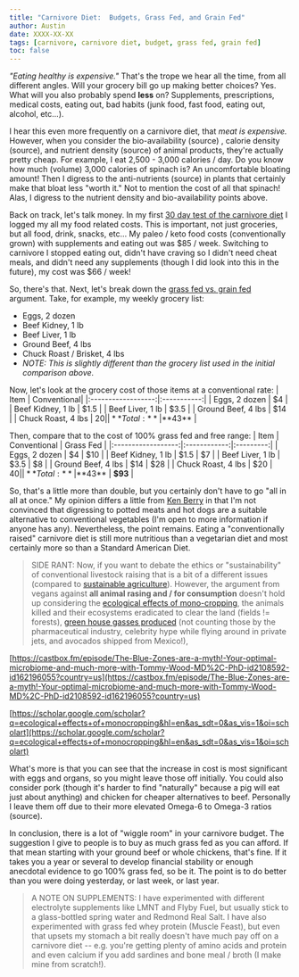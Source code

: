 ```yaml
---
title: "Carnivore Diet:  Budgets, Grass Fed, and Grain Fed"
author: Austin
date: XXXX-XX-XX
tags: [carnivore, carnivore diet, budget, grass fed, grain fed]
toc: false
---
```


*"Eating healthy is expensive."*  That's the trope we hear all the time, from all different angles.  Will your grocery bill go up making better choices?  Yes.  What will you also probably spend **less** on?  Supplements, prescriptions, medical costs, eating out, bad habits (junk food, fast food, eating out, alcohol, etc...).

I hear this even more frequently on a carnivore diet, that *meat is expensive.*  However, when you consider the bio-availability (source) , calorie density (source), and nutrient density (source) of animal products, they're actually pretty cheap.  For example, I eat 2,500 - 3,000 calories / day.  Do you know how much (volume) 3,000 calories of spinach is?  An uncomfortable bloating amount!  Then I digress to the anti-nutrients (source) in plants that certainly make that bloat less "worth it."  Not to mention the cost of all that spinach!  Alas, I digress to the nutrient density and bio-availability points above.

Back on track, let's talk money.  In my first [30 day test of the carnivore diet](https://docs.google.com/spreadsheets/d/13WCRykhYSVscl9QhU4B3CNdaC7-n2UEKnWZBDMZJoBs/edit?usp=sharing) I logged my all my food related costs.  This is important, not just groceries, but all food, drink, snacks, etc...  My paleo / keto food costs (conventionally grown) with supplements and eating out was $85 / week.  Switching to carnivore I stopped eating out, didn't have craving so I didn't need cheat meals, and didn't need any supplements (though I did look into this in the future), my cost was $66 / week!

So, there's that.  Next, let's break down the [grass fed vs. grain fed](https://carnivoreaurelius.com/grass-fed-vs-grain-fed/) argument.  Take, for example, my weekly grocery list:

* Eggs, 2 dozen
* Beef Kidney, 1 lb
* Beef Liver, 1 lb
* Ground Beef, 4 lbs
* Chuck Roast / Brisket, 4 lbs
* *NOTE:  This is slightly different than the grocery list used in the initial comparison above.*

Now, let's look at the grocery cost of those items at a conventional rate:
| Item               | Conventional|
|:------------------:|:-----------:|
| Eggs, 2 dozen      | $4          |
| Beef Kidney, 1 lb  | $1.5        |
| Beef Liver, 1 lb   | $3.5        |
| Ground Beef, 4 lbs | $14         |
| Chuck Roast, 4 lbs | $20         |
| **Total:**         | **$43**     |

Then, compare that to the cost of 100% grass fed and free range:
| Item               | Conventional | Grass Fed |
|:------------------:|:------------:|:---------:|
| Eggs, 2 dozen      | $4           | $10       |
| Beef Kidney, 1 lb  | $1.5         | $7        |
| Beef Liver, 1 lb   | $3.5         | $8        |
| Ground Beef, 4 lbs | $14          | $28       |
| Chuck Roast, 4 lbs | $20          | $40       |
| **Total:**         | **$43**      | **$93**   |

So, that's a little more than double, but you certainly don't have to go "all in all at once."  My opinion differs a little from [Ken Berry](https://www.instagram.com/kendberry.md) in that I'm not convinced that digressing to potted meats and hot dogs are a suitable alternative to conventional vegetables (I'm open to more information if anyone has any).  Nevertheless, the point remains.  Eating a "conventionally raised" carnivore diet is still more nutritious than a vegetarian diet and most certainly more so than a Standard American Diet.

> SIDE RANT:  Now, if you want to debate the ethics or "sustainability" of conventional livestock raising that is a bit of a different issues (compared to [sustainable agriculture](https://regenerationinternational.org/why-regenerative-agriculture/)).  However, the argument from vegans against **all animal rasing and / for consumption** doesn't hold up considering the [ecological effects of mono-cropping](), the animals killed and their ecosystems eradicated to clear the land (fields != forests), [green house gasses produced](http://blog.whiteoakpastures.com/blog/carbon-negative-grassfed-beef) (not counting those by the pharmaceutical industry, celebrity hype while flying around in private jets, and avocados shipped from Mexico!), 

[https://castbox.fm/episode/The-Blue-Zones-are-a-myth!-Your-optimal-microbiome-and-much-more-with-Tommy-Wood-MD%2C-PhD-id2108592-id162196055?country=us](https://castbox.fm/episode/The-Blue-Zones-are-a-myth!-Your-optimal-microbiome-and-much-more-with-Tommy-Wood-MD%2C-PhD-id2108592-id162196055?country=us)

[https://scholar.google.com/scholar?q=ecological+effects+of+monocropping&hl=en&as_sdt=0&as_vis=1&oi=scholart](https://scholar.google.com/scholar?q=ecological+effects+of+monocropping&hl=en&as_sdt=0&as_vis=1&oi=scholart)

What's more is that you can see that the increase in cost is most significant with eggs and organs, so you might leave those off initially.  You could also consider pork (though it's harder to find "naturally" because a pig will eat just about anything) and chicken for cheaper alternatives to beef.  Personally I leave them off due to their more elevated Omega-6 to Omega-3 ratios (source).

In conclusion, there is a lot of "wiggle room" in your carnivore budget.  The suggestion I give to people is to buy as much grass fed as you can afford.  If that mean starting with your ground beef or whole chickens, that's fine.  If it takes you a year or several to develop financial stability or enough anecdotal evidence to go 100% grass fed, so be it.  The point is to do better than you were doing yesterday, or last week, or last year.

> A NOTE ON SUPPLEMENTS:  I have experimented with different electrolyte supplements like LMNT and Flyby Fuel, but usually stick to a glass-bottled spring water and Redmond Real Salt.  I have also experimented with grass fed whey protein (Muscle Feast), but even that upsets my stomach a bit really doesn't have much pay off on a carnivore diet -- e.g. you're getting plenty of amino acids and protein and even calcium if you add sardines and bone meal / broth (I make mine from scratch!).


